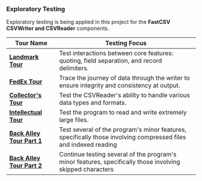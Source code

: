 ### Exploratory Testing

Exploratory testing is being applied in this project for the **FastCSV CSVWriter and CSVReader** components.

| **Tour Name**                                    | **Testing Focus**                                                                                              |
| -------------------------------------------------| ---------------------------------------------------------------------------------------------------------------|
| [**Landmark Tour**](./LandmarkTour.md)           | Test interactions between core features: quoting, field separation, and record delimiters.                     |
| [**FedEx Tour**](./FedExTour.md)                 | Trace the journey of data through the writer to ensure integrity and consistency at output.                    |
| [**Collector's Tour**](./CollectorsTour.md)      | Test the CSVReader's ability to handle various data types and formats.                                         |
| [**Intellectual Tour**](./IntellectualTour.md)   | Test the program to read and write extremely large files.                                                      |
| [**Back Alley Tour Part 1**](./BackAlleyTour.md) | Test several of the program's minor features, specifically those involving compressed files and indexed reading|
| [**Back Alley Tour Part 2**](./BackAlleyTourPart2.md)| Continue testing several of the program's minor features, specifically those involving skipped characters|
